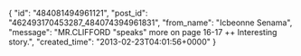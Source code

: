  {
   "id": "484081494961121",
   "post_id": "462493170453287_484074394961831",
   "from_name": "Icbeonne Senama",
   "message": "MR.CLIFFORD \"speaks\" more on page 16-17 ++ Interesting story.",
   "created_time": "2013-02-23T04:01:56+0000"
 }
